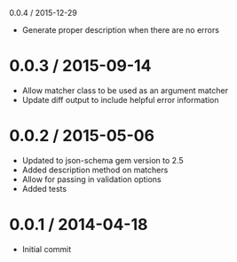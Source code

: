 0.0.4 / 2015-12-29

   * Generate proper description when there are no errors

0.0.3 / 2015-09-14
==================

  * Allow matcher class to be used as an argument matcher
  * Update diff output to include helpful error information

0.0.2 / 2015-05-06
==================

  * Updated to json-schema gem version to 2.5
  * Added description method on matchers
  * Allow for passing in validation options
  * Added tests

0.0.1 / 2014-04-18
==================

  * Initial commit

